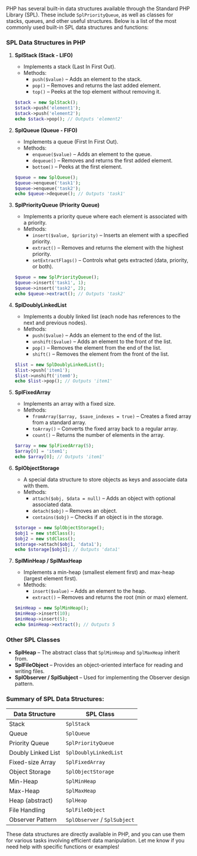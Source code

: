 PHP has several built-in data structures available through the Standard PHP Library (SPL). These include `SplPriorityQueue`, as well as classes for stacks, queues, and other useful structures. Below is a list of the most commonly used built-in SPL data structures and functions:

### **SPL Data Structures in PHP**

1. **SplStack (Stack - LIFO)**
   - Implements a stack (Last In First Out).
   - Methods:
     - `push($value)` – Adds an element to the stack.
     - `pop()` – Removes and returns the last added element.
     - `top()` – Peeks at the top element without removing it.
   
   ```php
   $stack = new SplStack();
   $stack->push('element1');
   $stack->push('element2');
   echo $stack->pop(); // Outputs 'element2'
   ```

2. **SplQueue (Queue - FIFO)**
   - Implements a queue (First In First Out).
   - Methods:
     - `enqueue($value)` – Adds an element to the queue.
     - `dequeue()` – Removes and returns the first added element.
     - `bottom()` – Peeks at the first element.
   
   ```php
   $queue = new SplQueue();
   $queue->enqueue('task1');
   $queue->enqueue('task2');
   echo $queue->dequeue(); // Outputs 'task1'
   ```

3. **SplPriorityQueue (Priority Queue)**
   - Implements a priority queue where each element is associated with a priority.
   - Methods:
     - `insert($value, $priority)` – Inserts an element with a specified priority.
     - `extract()` – Removes and returns the element with the highest priority.
     - `setExtractFlags()` – Controls what gets extracted (data, priority, or both).
   
   ```php
   $queue = new SplPriorityQueue();
   $queue->insert('task1', 1);
   $queue->insert('task2', 2);
   echo $queue->extract(); // Outputs 'task2'
   ```

4. **SplDoublyLinkedList**
   - Implements a doubly linked list (each node has references to the next and previous nodes).
   - Methods:
     - `push($value)` – Adds an element to the end of the list.
     - `unshift($value)` – Adds an element to the front of the list.
     - `pop()` – Removes the element from the end of the list.
     - `shift()` – Removes the element from the front of the list.
   
   ```php
   $list = new SplDoublyLinkedList();
   $list->push('item1');
   $list->unshift('item0');
   echo $list->pop(); // Outputs 'item1'
   ```

5. **SplFixedArray**
   - Implements an array with a fixed size.
   - Methods:
     - `fromArray($array, $save_indexes = true)` – Creates a fixed array from a standard array.
     - `toArray()` – Converts the fixed array back to a regular array.
     - `count()` – Returns the number of elements in the array.
   
   ```php
   $array = new SplFixedArray(5);
   $array[0] = 'item1';
   echo $array[0]; // Outputs 'item1'
   ```

6. **SplObjectStorage**
   - A special data structure to store objects as keys and associate data with them.
   - Methods:
     - `attach($obj, $data = null)` – Adds an object with optional associated data.
     - `detach($obj)` – Removes an object.
     - `contains($obj)` – Checks if an object is in the storage.
   
   ```php
   $storage = new SplObjectStorage();
   $obj1 = new stdClass();
   $obj2 = new stdClass();
   $storage->attach($obj1, 'data1');
   echo $storage[$obj1]; // Outputs 'data1'
   ```

7. **SplMinHeap / SplMaxHeap**
   - Implements a min-heap (smallest element first) and max-heap (largest element first).
   - Methods:
     - `insert($value)` – Adds an element to the heap.
     - `extract()` – Removes and returns the root (min or max) element.
   
   ```php
   $minHeap = new SplMinHeap();
   $minHeap->insert(10);
   $minHeap->insert(5);
   echo $minHeap->extract(); // Outputs 5
   ```

### **Other SPL Classes**

- **SplHeap** – The abstract class that `SplMinHeap` and `SplMaxHeap` inherit from.
- **SplFileObject** – Provides an object-oriented interface for reading and writing files.
- **SplObserver / SplSubject** – Used for implementing the Observer design pattern.

### **Summary of SPL Data Structures:**

| **Data Structure**       | **SPL Class**          |
|--------------------------|------------------------|
| Stack                    | `SplStack`             |
| Queue                    | `SplQueue`             |
| Priority Queue           | `SplPriorityQueue`     |
| Doubly Linked List       | `SplDoublyLinkedList`  |
| Fixed-size Array         | `SplFixedArray`        |
| Object Storage           | `SplObjectStorage`     |
| Min-Heap                 | `SplMinHeap`           |
| Max-Heap                 | `SplMaxHeap`           |
| Heap (abstract)          | `SplHeap`              |
| File Handling            | `SplFileObject`        |
| Observer Pattern         | `SplObserver` / `SplSubject` |

These data structures are directly available in PHP, and you can use them for various tasks involving efficient data manipulation. Let me know if you need help with specific functions or examples!